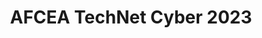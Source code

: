 ---
title: "AFCEA TechNet Cyber 2023"
organizer: "AFCEA"
url-link: "https://events.afcea.org/afceacyber23/Public/enter.aspx"
description: "The harnessing of the right cyber power is more important than ever in a domain deluged by persistent attacks and simultaneous sophisticated campaigns that threaten global political, economic and security interests. A flagship event, AFCEA’s TechNet Cyber serves as a center of gravity for a whole-of-government effort to bring together the policy, strategic architecture, operations and C2— along with the joint capabilities—needed to meet the global security challenges and successfully operate in a digital environment. Join us in Baltimore and be a part of the conversation led by U.S. Cyber Command, DISA, the DoD CIO, and numerous industry and academia partners to deliver solutions for this enduring, no-fail mission."
start-time: "2023-05-02T09:00:00-00:00"
end-time: "2023-05-02T17:00:00-00:00"
event-type: "In-person"
gov-only: "false"
is-external: "true"
---